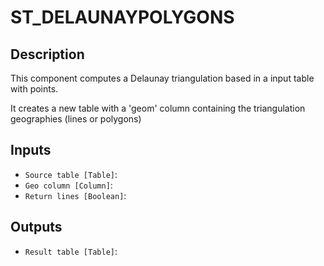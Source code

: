 
# ST_DELAUNAYPOLYGONS
## Description

 This component computes a Delaunay triangulation based in a input table with points.

 It creates a new table with a 'geom' column containing the triangulation geographies (lines or polygons)
 
## Inputs
* `Source table [Table]`: 
* `Geo column [Column]`: 
* `Return lines [Boolean]`: 

## Outputs
* `Result table [Table]`: 
